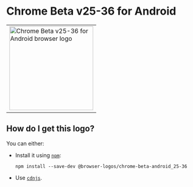 # Chrome Beta v25-36 for Android

<table>
    <tr height=230>
        <td>
            <a href="https://github.com/alrra/browser-logos/tree/1fd8c89af1a55f2d9d3bdf74c9e2790c9e47eabf/src/archive/chrome-beta-android_25-36">
                <img width=220 src="https://raw.githubusercontent.com/alrra/browser-logos/1fd8c89af1a55f2d9d3bdf74c9e2790c9e47eabf/src/archive/chrome-beta-android_25-36/chrome-beta-android_25-36_512x512.png" alt="Chrome Beta v25-36 for Android browser logo">
            </a>
        </td>
    </tr>
</table>

## How do I get this logo?

You can either:

* Install it using [`npm`][npm]:

  `npm install --save-dev @browser-logos/chrome-beta-android_25-36`

* Use [`cdnjs`][cdnjs].

<!-- Link labels: -->

[cdnjs]: https://cdnjs.com/libraries/browser-logos
[npm]: https://www.npmjs.com/
